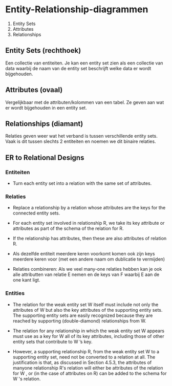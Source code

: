 # Entity-Relationship-diagrammen
1. Entity Sets
2. Attributes
3. Relationships

## Entity Sets (rechthoek)
Een collectie van entiteiten. Je kan een entity set zien als een collectie van data waarbij de naam van de entity set beschrijft welke data er wordt bijgehouden.

## Attributes (ovaal)
Vergelijkbaar met de attributen/kolommen van een tabel. Ze geven aan wat er wordt bijgehouden in een entity set. 

## Relationships (diamant)
Relaties geven weer wat het verband is tussen verschillende entity sets. Vaak is dit tussen slechts 2 entiteiten en noemen we dit binaire relaties.




## ER to Relational Designs
### Entiteiten
- Turn each entity set into a relation with the same set of attributes.

### Relaties
- Replace a relationship by a relation whose attributes are the keys for the connected entity sets.
- For each entity set involved in relationship R, we take its key attribute or attributes as part of the schema of the relation for R.
- If the relationship has attributes, then these are also attributes of relation R.
- Als dezelfde entiteit meerdere keren voorkomt komen ook zijn keys meerdere keren voor (met een andere naam om dublicatie te vermijden)

- Relaties combineren: Als we veel many-one relaties hebben kan je ook alle attributten van relatie E nemen en de keys van F waarbij E aan de one kant ligt.

### Entities
- The relation for the weak entity set W itself must include not only the attributes of W but also the key attributes of the supporting entity sets. The supporting entity sets are easily recognized because they are reached by supporting (double-diamond) relationships from W. 

- The relation for any relationship in which the weak entity set W appears must use as a key for W all of its key attributes, including those of other
entity sets that contribute to W ’s key.

- However, a supporting relationship R, from the weak entity set W to a supporting entity set, need not be converted to a relation at all. The justification is that, as discussed in Section 4.5.3, the attributes of manyone relationship R's relation will either be attributes of the relation for W , or (in the case of attributes on R) can be added to the schema for W 's relation.
